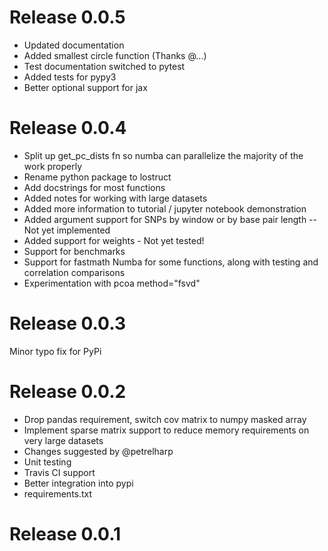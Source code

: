 # Release 0.0.5
* Updated documentation
* Added smallest circle function (Thanks @...)
* Test documentation switched to pytest
* Added tests for pypy3
* Better optional support for jax

# Release 0.0.4
* Split up get_pc_dists fn so numba can parallelize the majority of the work properly
* Rename python package to lostruct
* Add docstrings for most functions
* Added notes for working with large datasets
* Added more information to tutorial / jupyter notebook demonstration
* Added argument support for SNPs by window or by base pair length -- Not yet implemented
* Added support for weights - Not yet tested!
* Support for benchmarks
* Support for fastmath Numba for some functions, along with testing and correlation comparisons
* Experimentation with pcoa method="fsvd"

# Release 0.0.3
Minor typo fix for PyPi

# Release 0.0.2
* Drop pandas requirement, switch cov matrix to numpy masked array
* Implement sparse matrix support to reduce memory requirements on very large datasets
* Changes suggested by @petrelharp
* Unit testing
* Travis CI support
* Better integration into pypi
* requirements.txt

# Release 0.0.1
